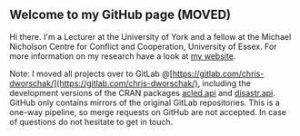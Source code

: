 ## Welcome to my GitHub page (MOVED)

Hi there. I'm a Lecturer at the University of York and a fellow at the Michael Nicholson Centre for Conflict and Cooperation, University of Essex. For more information on my research have a look at [my website](https://www.chrisdworschak.com/).

Note: I moved all projects over to GitLab @[https://gitlab.com/chris-dworschak/](https://gitlab.com/chris-dworschak/), including the development versions of the CRAN packages [acled.api](https://CRAN.R-project.org/package=acled.api) and [disastr.api](https://CRAN.R-project.org/package=disastr.api). GitHub only contains mirrors of the original GitLab repositories. This is a one-way pipeline, so merge requests on GitHub are not accepted. In case of questions do not hesitate to get in touch.
